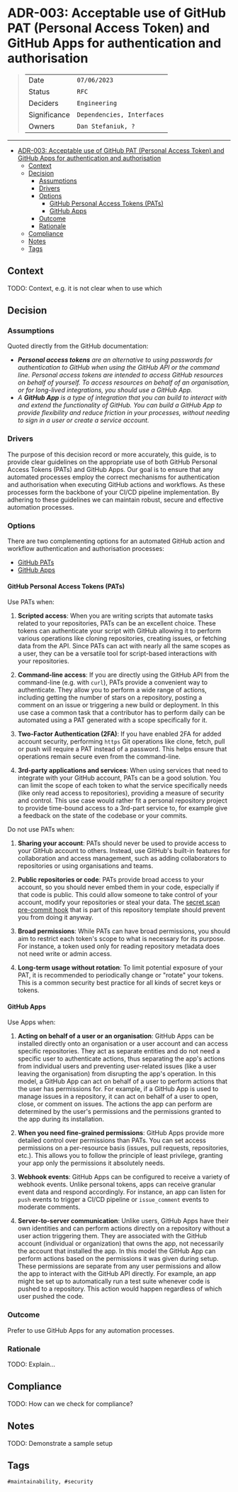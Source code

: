 # ADR-003: Acceptable use of GitHub PAT (Personal Access Token) and GitHub Apps for authentication and authorisation

>|              | |
>| ------------ | --- |
>| Date         | `07/06/2023` |
>| Status       | `RFC` |
>| Deciders     | `Engineering` |
>| Significance | `Dependencies, Interfaces` |
>| Owners       | `Dan Stefaniuk, ?` |

---

- [ADR-003: Acceptable use of GitHub PAT (Personal Access Token) and GitHub Apps for authentication and authorisation](#adr-003-acceptable-use-of-github-pat-personal-access-token-and-github-apps-for-authentication-and-authorisation)
  - [Context](#context)
  - [Decision](#decision)
    - [Assumptions](#assumptions)
    - [Drivers](#drivers)
    - [Options](#options)
      - [GitHub Personal Access Tokens (PATs)](#github-personal-access-tokens-pats)
      - [GitHub Apps](#github-apps)
    - [Outcome](#outcome)
    - [Rationale](#rationale)
  - [Compliance](#compliance)
  - [Notes](#notes)
  - [Tags](#tags)

## Context

TODO: Context, e.g. it is not clear when to use which

## Decision

### Assumptions

Quoted directly from the GitHub documentation:

- _**Personal access tokens** are an alternative to using passwords for authentication to GitHub when using the GitHub API or the command line. Personal access tokens are intended to access GitHub resources on behalf of yourself. To access resources on behalf of an organisation, or for long-lived integrations, you should use a GitHub App._
- _A **GitHub App** is a type of integration that you can build to interact with and extend the functionality of GitHub. You can build a GitHub App to provide flexibility and reduce friction in your processes, without needing to sign in a user or create a service account._

### Drivers

The purpose of this decision record or more accurately, this guide, is to provide clear guidelines on the appropriate use of both GitHub Personal Access Tokens (PATs) and GitHub Apps. Our goal is to ensure that any automated processes employ the correct mechanisms for authentication and authorisation when executing GitHub actions and workflows. As these processes form the backbone of your CI/CD pipeline implementation. By adhering to these guidelines we can maintain robust, secure and effective automation processes.

### Options

There are two complementing options for an automated GitHub action and workflow authentication and authorisation processes:

- [GitHub PATs](https://docs.github.com/en/authentication/keeping-your-account-and-data-secure/managing-your-personal-access-tokens)
- [GitHub Apps](https://docs.github.com/en/apps/creating-github-apps/about-creating-github-apps/about-creating-github-apps)

#### GitHub Personal Access Tokens (PATs)

Use PATs when:

1. **Scripted access**: When you are writing scripts that automate tasks related to your repositories, PATs can be an excellent choice. These tokens can authenticate your script with GitHub allowing it to perform various operations like cloning repositories, creating issues, or fetching data from the API. Since PATs can act with nearly all the same scopes as a user, they can be a versatile tool for script-based interactions with your repositories.

2. **Command-line access**: If you are directly using the GitHub API from the command-line (e.g. with `curl`), PATs provide a convenient way to authenticate. They allow you to perform a wide range of actions, including getting the number of stars on a repository, posting a comment on an issue or triggering a new build or deployment. In this use case a common task that a contributor has to perform daily can be automated using a PAT generated with a scope specifically for it.

3. **Two-Factor Authentication (2FA)**: If you have enabled 2FA for added account security, performing `https` Git operations like clone, fetch, pull or push will require a PAT instead of a password. This helps ensure that operations remain secure even from the command-line.

4. **3rd-party applications and services**: When using services that need to integrate with your GitHub account, PATs can be a good solution. You can limit the scope of each token to what the service specifically needs (like only read access to repositories), providing a measure of security and control. This use case would rather fit a personal repository project to provide time-bound access to a 3rd-part service to, for example give a feedback on the state of the codebase or your commits.

Do not use PATs when:

1. **Sharing your account**: PATs should never be used to provide access to your GitHub account to others. Instead, use GitHub's built-in features for collaboration and access management, such as adding collaborators to repositories or using organisations and teams.

2. **Public repositories or code**: PATs provide broad access to your account, so you should never embed them in your code, especially if that code is public. This could allow someone to take control of your account, modify your repositories or steal your data. The [secret scan pre-commit hook](../../scripts/githooks/secret-scan-pre-commit.sh) that is part of this repository template should prevent you from doing it anyway.

3. **Broad permissions**: While PATs can have broad permissions, you should aim to restrict each token's scope to what is necessary for its purpose. For instance, a token used only for reading repository metadata does not need write or admin access.

4. **Long-term usage without rotation**: To limit potential exposure of your PAT, it is recommended to periodically change or "rotate" your tokens. This is a common security best practice for all kinds of secret keys or tokens.

#### GitHub Apps

Use Apps when:

1. **Acting on behalf of a user or an organisation**: GitHub Apps can be installed directly onto an organisation or a user account and can access specific repositories. They act as separate entities and do not need a specific user to authenticate actions, thus separating the app's actions from individual users and preventing user-related issues (like a user leaving the organisation) from disrupting the app's operation. In this model, a GitHub App can act on behalf of a user to perform actions that the user has permissions for. For example, if a GitHub App is used to manage issues in a repository, it can act on behalf of a user to open, close, or comment on issues. The actions the app can perform are determined by the user's permissions and the permissions granted to the app during its installation.

2. **When you need fine-grained permissions**: GitHub Apps provide more detailed control over permissions than PATs. You can set access permissions on a per-resource basis (issues, pull requests, repositories, etc.). This allows you to follow the principle of least privilege, granting your app only the permissions it absolutely needs.

3. **Webhook events**: GitHub Apps can be configured to receive a variety of webhook events. Unlike personal tokens, apps can receive granular event data and respond accordingly. For instance, an app can listen for `push` events to trigger a CI/CD pipeline or `issue_comment` events to moderate comments.

4. **Server-to-server communication**: Unlike users, GitHub Apps have their own identities and can perform actions directly on a repository without a user action triggering them. They are associated with the GitHub account (individual or organization) that owns the app, not necessarily the account that installed the app. In this model the GitHub App can perform actions based on the permissions it was given during setup. These permissions are separate from any user permissions and allow the app to interact with the GitHub API directly. For example, an app might be set up to automatically run a test suite whenever code is pushed to a repository. This action would happen regardless of which user pushed the code.

### Outcome

Prefer to use GitHub Apps for any automation processes.

### Rationale

TODO: Explain...

## Compliance

TODO: How can we check for compliance?

## Notes

TODO: Demonstrate a sample setup

## Tags

`#maintainability, #security`
